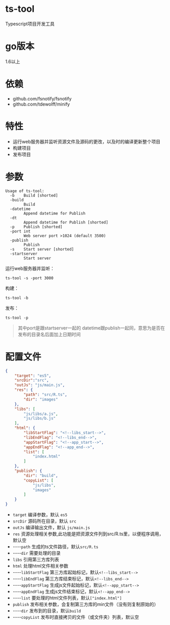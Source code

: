 # ts-tool
Typescript项目开发工具

# go版本
1.6以上

# 依赖
* github.com/fsnotify/fsnotify
* github.com/tdewolff/minify

# 特性
* 运行web服务器并监听资源文件及源码的更改，以及时的编译更新整个项目
* 构建项目
* 发布项目

# 参数

```shell
Usage of ts-tool:
  -b    Build [shorted]
  -build
        Build
  -datetime
        Append datetime for Publish
  -dt
        Append datetime for Publish [shorted]
  -p    Publish [shorted]
  -port int
        Web server port >1024 (default 3500)
  -publish
        Publish
  -s    Start server [shorted]
  -startserver
        Start server
```
运行web服务器并监听：

```shell
ts-tool -s -port 3000
```
构建：

```shell
ts-tool -b
```
发布：

```shell
ts-tool -p
```
> 其中port是跟startserver一起的
> datetime跟publish一起同，意思为是否在发布的目录名后面加上日期时间

# 配置文件

```json
{
    "target": "es5",
    "srcDir":"src",
    "outJs": "js/main.js",
    "res": {
        "path": "src/R.ts",
        "dir": "images"
    },
    "libs": [
        "js/libs/a.js",
        "js/libs/b.js"
    ],
    "html": {
        "libStartFlag": "<!--libs_start-->",
        "libEndFlag": "<!--libs_end-->",
        "appStartFlag": "<!--app_start-->",
        "appEndFlag": "<!--app_end-->",
        "list": [
            "index.html"
        ]
    },
    "publish": {
        "dir": "build",
        "copyList": [
            "js/libs",
            "images"
        ]
    }
}
```
* `target` 编译参数，默认 `es5` 
* `srcDir` 源码所在目录，默认 `src` 
* `outJs` 编译输出文件，默认 `js/main.js` 
* `res` 资源处理相关参数,此功能是把资源文件列到src/R.ts里，以便程序调用，默认空
* ----`path` 生成的ts文件路径，默认`src/R.ts`
* ----`dir` 需要处理的目录
* `libs` 引用第三方库列表
* `html` 处理html文件相关参数
* ----`libStartFlag` 第三方库起始标记，默认`<!--libs_start-->`
* ----`libEndFlag` 第三方库结束标记，默认`<!--libs_end-->`
* ----`appStartFlag` 生成js文件起始标记，默认`<!--app_start-->`
* ----`appEndFlag` 生成js文件结束标记，默认`<!--app_end-->`
* ----`list` 要处理的html文件列表，默认`["index.html"]`
* `publish` 发布相关参数，会复制第三方库的min文件（没有则复制原始的）
* ----`dir` 发布到的目录，默认`build`
* ----`copyList` 发布时直接拷贝的文件（或文件夹）列表，默认空

